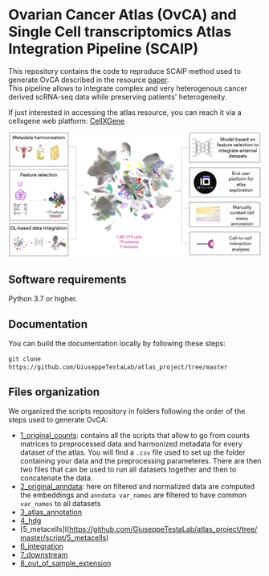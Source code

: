 # Ovarian Cancer Atlas (OvCA) and Single Cell transcriptomics Atlas Integration Pipeline (SCAIP)

This repository contains the code to reproduce SCAIP method used to generate OvCA described in the resource [paper]().  
This pipeline allows to integrate complex and very heterogenous cancer derived scRNA-seq data while preserving patients' heterogeneity.  

If just interested in accessing the atlas resource, you can reach it via a cellxgene web platform: [CellXGene](https://cellxgene.bioserver.ieo.it)  

![OvCa](https://github.com/GiuseppeTestaLab/atlas_project/blob/master/OvCA.png)

## Software requirements

Python 3.7 or higher.

## Documentation

You can build the documentation locally by following these steps:
```
git clone https://github.com/GiuseppeTestaLab/atlas_project/tree/master
```

## Files organization

We organized the scripts repository in folders following the order of the steps used to generate OvCA:
 - [1_original_counts](https://github.com/GiuseppeTestaLab/atlas_project/tree/master/script/1_original_counts): contains all the scripts that allow to go from counts matrices to preprocessed data and harmonized metadata for every dataset of the atlas. You will find a `.csv` file used to set up the folder containing your data and the preprocessing parameteres. There are then two files that can be used to run all datasets together and then to concatenate the data.
 - [2_original_anndata](https://github.com/GiuseppeTestaLab/atlas_project/tree/master/script/2_original_anndata): here on filtered and normalized data are computed the embeddings and `anndata var_names` are filtered to have common `var_names` to all datasets
 - [3_atlas_annotation](https://github.com/GiuseppeTestaLab/atlas_project/tree/master/script/3_atlas_annotation)
 - [4_hdg](https://github.com/GiuseppeTestaLab/atlas_project/tree/master/script/4_hdg)
 - [5_metacells]I(https://github.com/GiuseppeTestaLab/atlas_project/tree/master/script/5_metacells)
 - [6_integration](https://github.com/GiuseppeTestaLab/atlas_project/tree/master/script/6_integration)
 - [7_downstream](https://github.com/GiuseppeTestaLab/atlas_project/tree/master/script/7_downstream)
 - [8_out_of_sample_extension](https://github.com/GiuseppeTestaLab/atlas_project/tree/master/script/8_out_of_sample_extension)






